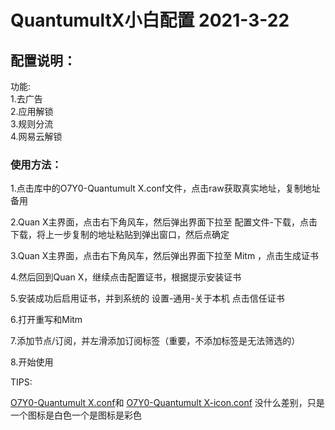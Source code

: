 # QuantumultX小白配置 2021-3-22

## 配置说明：
功能:
    <br>1.去广告
    <br>2.应用解锁
    <br>3.规则分流
    <br>4.网易云解锁

### 使用方法：

  1.点击库中的O7Y0-Quantumult X.conf文件，点击raw获取真实地址，复制地址备用<br>

  2.Quan X主界面，点击右下角风车，然后弹出界面下拉至 配置文件-下载，点击下载，将上一步复制的地址粘贴到弹出窗口，然后点确定<br>

  3.Quan X主界面，点击右下角风车，然后弹出界面下拉至 Mitm ，点击生成证书<br>

  4.然后回到Quan X，继续点击配置证书，根据提示安装证书<br>

  5.安装成功后启用证书，并到系统的 设置-通用-关于本机 点击信任证书<br>

  6.打开重写和Mitm<br>

  7.添加节点/订阅，并左滑添加订阅标签（重要，不添加标签是无法筛选的）<br>
  
  8.开始使用<br>

TIPS:

[O7Y0-Quantumult X.conf](https://raw.githubusercontent.com/O7Y0/Profiles/master/O7Y0-Quantumult%20X.conf)和
[O7Y0-Quantumult X-icon.conf](https://raw.githubusercontent.com/O7Y0/Profiles/master/O7Y0-Quantumult%20X.conf)
没什么差别，只是一个图标是白色一个是图标是彩色
